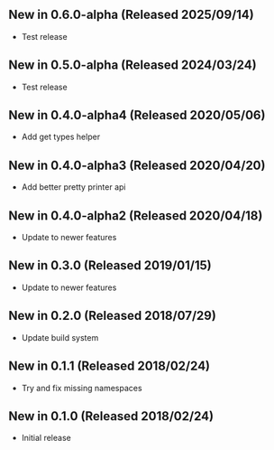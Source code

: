 ## New in 0.6.0-alpha (Released 2025/09/14)
* Test release
## New in 0.5.0-alpha (Released 2024/03/24)
* Test release
## New in 0.4.0-alpha4 (Released 2020/05/06)
* Add get types helper
## New in 0.4.0-alpha3 (Released 2020/04/20)
* Add better pretty printer api
## New in 0.4.0-alpha2 (Released 2020/04/18)
* Update to newer features
## New in 0.3.0 (Released 2019/01/15)
* Update to newer features
## New in 0.2.0 (Released 2018/07/29)
* Update build system
## New in 0.1.1 (Released 2018/02/24)
* Try and fix missing namespaces
## New in 0.1.0 (Released 2018/02/24)
* Initial release

